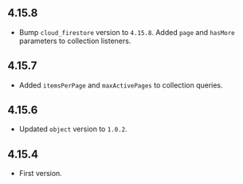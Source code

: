 ## 4.15.8

* Bump `cloud_firestore` version to `4.15.8`. Added `page` and `hasMore` parameters to collection listeners.

## 4.15.7

* Added `itemsPerPage` and `maxActivePages` to collection queries.

## 4.15.6

* Updated `object` version to `1.0.2`.

## 4.15.4

* First version.
